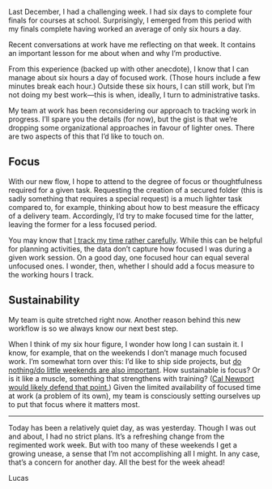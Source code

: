 

Last December, I had a challenging week. I had six days to complete four finals for courses at school. Surprisingly, I emerged from this period with my finals complete having worked an average of only six hours a day.

Recent conversations at work have me reflecting on that week. It contains an important lesson for me about when and why I’m productive.

From this experience (backed up with other anecdote), I know that I can manage about six hours a day of focused work. (Those hours include a few minutes break each hour.) Outside these six hours, I can still work, but I’m not doing my best work—this is when, ideally, I turn to administrative tasks.

My team at work has been reconsidering our approach to tracking work in progress. I’ll spare you the details (for now), but the gist is that we’re dropping some organizational approaches in favour of lighter ones. There are two aspects of this that I’d like to touch on.

## Focus

With our new flow, I hope to attend to the degree of focus or thoughtfulness required for a given task. Requesting the creation of a secured folder (this is sadly something that requires a special request) is a much lighter task compared to, for example, thinking about how to best measure the efficacy of a delivery team. Accordingly, I’d try to make focused time for the latter, leaving the former for a less focused period.

You may know that [I track my time rather carefully](https://lucascherkewski.com/hit-and-miss/33-keep-going/). While this can be helpful for planning activities, the data don’t capture how focused I was during a given work session. On a good day, one focused hour can equal several unfocused ones. I wonder, then, whether I should add a focus measure to the working hours I track.

## Sustainability

My team is quite stretched right now. Another reason behind this new workflow is so we always know our next best step.

When I think of my six hour figure, I wonder how long I can sustain it. I know, for example, that on the weekends I don’t manage much focused work. I’m somewhat torn over this: I’d like to ship side projects, but [do nothing/do little weekends are also important](https://www.theguardian.com/lifeandstyle/2017/may/06/who-killed-the-weekend). How sustainable is focus? Or is it like a muscle, something that strengthens with training? ([Cal Newport would likely defend that point.](http://www.calnewport.com/books/deep-work/)) Given the limited availability of focused time at work (a problem of its own), my team is consciously setting ourselves up to put that focus where it matters most.

---

Today has been a relatively quiet day, as was yesterday. Though I was out and about, I had no strict plans. It’s a refreshing change from the regimented work week. But with too many of these weekends I get a growing unease, a sense that I’m not accomplishing all I might. In any case, that’s a concern for another day. All the best for the week ahead!

Lucas